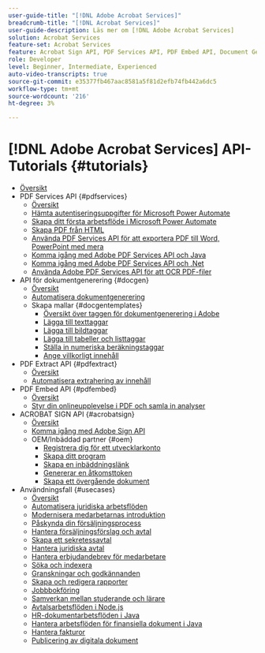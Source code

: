 ```yaml
---
user-guide-title: "[!DNL Adobe Acrobat Services]"
breadcrumb-title: "[!DNL Acrobat Services]"
user-guide-description: Läs mer om [!DNL Adobe Acrobat Services]
solution: Acrobat Services
feature-set: Acrobat Services
feature: Acrobat Sign API, PDF Services API, PDF Embed API, Document Generation API
role: Developer
level: Beginner, Intermediate, Experienced
auto-video-transcripts: true
source-git-commit: e35377fb467aac8581a5f81d2efb74fb442a6dc5
workflow-type: tm+mt
source-wordcount: '216'
ht-degree: 3%

---
```



# [!DNL Adobe Acrobat Services] API-Tutorials {#tutorials}

+ [Översikt](overview.md)
+ PDF Services API {#pdfservices}
   + [Översikt](pdfservices/overview-pdfservices.md)
   + [Hämta autentiseringsuppgifter för Microsoft Power Automate](pdfservices/getting-credentials-power-automate.md)
   + [Skapa ditt första arbetsflöde i Microsoft Power Automate](pdfservices/create-workflow-power-automate.md)
   + [Skapa PDF från HTML](pdfservices/createpdffromhtml.md)
   + [Använda PDF Services API för att exportera PDF till Word, PowerPoint med mera](pdfservices/exportpdf.md)
   + [Komma igång med Adobe PDF Services API och Java](pdfservices/gettingstartedjava.md)
   + [Komma igång med Adobe PDF Services API och .Net](pdfservices/gettingstartednet.md)
   + [Använda Adobe PDF Services API för att OCR PDF-filer](pdfservices/ocr.md)
+ API för dokumentgenerering {#docgen}
   + [Översikt](docgen/overview-docgen.md)
   + [Automatisera dokumentgenerering](docgen/automate-doc-gen.md)
   + Skapa mallar {#docgentemplates}
      + [Översikt över taggen för dokumentgenerering i Adobe](docgen/taggeroverview.md)
      + [Lägga till texttaggar](docgen/taggeraddtexttags.md)
      + [Lägga till bildtaggar](docgen/taggeraddimagetags.md)
      + [Lägga till tabeller och listtaggar](docgen/taggertables.md)
      + [Ställa in numeriska beräkningstaggar](docgen/taggercalculations.md)
      + [Ange villkorligt innehåll](docgen/taggerconditional.md)
+ PDF Extract API {#pdfextract}
   + [Översikt](pdfextract/overview-extract.md)
   + [Automatisera extrahering av innehåll](pdfextract/automate-content-extraction.md)
+ PDF Embed API {#pdfembed}
   + [Översikt](pdfembed/overview-embed.md)
   + [Styr din onlineupplevelse i PDF och samla in analyser](pdfembed/controlpdfexperience.md)
+ ACROBAT SIGN API {#acrobatsign}
   + [Översikt](acrobatsign/overview-sign.md)
   + [Komma igång med Adobe Sign API](acrobatsign/signapi.md)
   + OEM/Inbäddad partner {#oem}
      + [Registrera dig för ett utvecklarkonto](acrobatsign/sign-up-developer-account.md)
      + [Skapa ditt program](acrobatsign/creating-your-application.md)
      + [Skapa en inbäddningslänk](acrobatsign/creating-an-embed-link.md)
      + [Genererar en åtkomsttoken](acrobatsign/generating-an-access-token.md)
      + [Skapa ett övergående dokument](acrobatsign/creating-a-transient-document.md)
+ Användningsfall {#usecases}
   + [Översikt](usecases/overview-usecases.md)
   + [Automatisera juridiska arbetsflöden](usecases/automatelegalworkflows.md)
   + [Modernisera medarbetarnas introduktion](usecases/employeeonboarding.md)
   + [Påskynda din försäljningsprocess](usecases/acceleratesales.md)
   + [Hantera försäljningsförslag och avtal](usecases/sales.md)
   + [Skapa ett sekretessavtal](usecases/nda.md)
   + [Hantera juridiska avtal](usecases/legal.md)
   + [Hantera erbjudandebrev för medarbetare](usecases/offer.md)
   + [Söka och indexera](usecases/searching.md)
   + [Granskningar och godkännanden](usecases/reviews.md)
   + [Skapa och redigera rapporter](usecases/reportcreation.md)
   + [Jobbbokföring](usecases/jobposting.md)
   + [Samverkan mellan studerande och lärare](usecases/educationcollab.md)
   + [Avtalsarbetsflöden i Node.js](usecases/AgreementWorkflowsNodejs.md)
   + [HR-dokumentarbetsflöden i Java](usecases/HRAgreementWorkflowsJava.md)
   + [Hantera arbetsflöden för finansiella dokument i Java](usecases/FinanceWorkflowsJava.md)
   + [Hantera fakturor](usecases/invoices.md)
   + [Publicering av digitala dokument](usecases/ddppdfembedapi.md)

